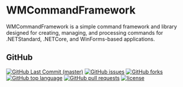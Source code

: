# WMCommandFramework
WMCommandFramework is a simple command framework and library designed for creating, managing, and processing commands for .NETStandard, .NETCore, and WinForms-based applications.

## GitHub
[![GitHub Last Commit (master)](https://img.shields.io/github/last-commit/WinMister332/WMCommandFramework/master.svg?style=popout-square)](https://github.com/WinMister332/WMCommandFramework/graphs/commit-activity)
[![GitHub issues](https://img.shields.io/github/issues/winmister332/wmcommandframework.svg?style=popout-square)](https://github.com/WinMister332/WMCommandFramework/issues)
[![GitHub forks](https://img.shields.io/github/forks/winmister332/wmcommandframework.svg?style=popout-square)](https://github.com/WinMister332/WMCommandFramework/network/members)
[![GitHub top language](https://img.shields.io/github/languages/top/winmister332/wmcommandframework.svg?style=popout-square)](https://github.com/WinMister332/WMCommandFramework/search?l=c%23)
[![GitHub pull requests](https://img.shields.io/github/issues-pr/winmister332/wmcommandframework.svg?style=popout-square)](https://github.com/WinMister332/WMCommandFramework/pulls?q=is%3Aopen+is%3Apr)
[![license](https://img.shields.io/github/license/winmister332/wmcommandframework.svg?style=popout-square)](https://github.com/WinMister332/WMCommandFramework/blob/master/LICENSE)
